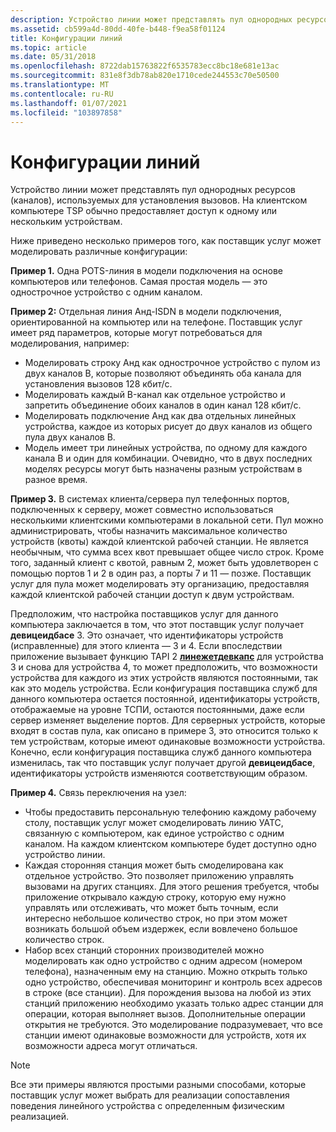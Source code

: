 ```yaml
---
description: Устройство линии может представлять пул однородных ресурсов (каналов), используемых для установления вызовов. На клиентском компьютере TSP обычно предоставляет доступ к одному или нескольким устройствам.
ms.assetid: cb599a4d-80dd-40fe-b448-f9ea58f01124
title: Конфигурации линий
ms.topic: article
ms.date: 05/31/2018
ms.openlocfilehash: 8722dab15763822f6535783ecc8bc18e681e13ac
ms.sourcegitcommit: 831e8f3db78ab820e1710cede244553c70e50500
ms.translationtype: MT
ms.contentlocale: ru-RU
ms.lasthandoff: 01/07/2021
ms.locfileid: "103897858"
---
```

# <a name="line-configurations"></a>Конфигурации линий

Устройство линии может представлять пул однородных ресурсов (каналов), используемых для установления вызовов. На клиентском компьютере TSP обычно предоставляет доступ к одному или нескольким устройствам.

Ниже приведено несколько примеров того, как поставщик услуг может моделировать различные конфигурации:

**Пример 1.** Одна POTS-линия в модели подключения на основе компьютеров или телефонов. Самая простая модель — это однострочное устройство с одним каналом.

**Пример 2:** Отдельная линия Анд-ISDN в модели подключения, ориентированной на компьютер или на телефоне. Поставщик услуг имеет ряд параметров, которые могут потребоваться для моделирования, например:

-   Моделировать строку Анд как однострочное устройство с пулом из двух каналов B, которые позволяют объединять оба канала для установления вызовов 128 кбит/с.
-   Моделировать каждый B-канал как отдельное устройство и запретить объединение обоих каналов в один канал 128 кбит/с.
-   Моделировать подключение Анд как два отдельных линейных устройства, каждое из которых рисует до двух каналов из общего пула двух каналов B.
-   Модель имеет три линейных устройства, по одному для каждого канала B и один для комбинации. Очевидно, что в двух последних моделях ресурсы могут быть назначены разным устройствам в разное время.

**Пример 3.** В системах клиента/сервера пул телефонных портов, подключенных к серверу, может совместно использоваться несколькими клиентскими компьютерами в локальной сети. Пул можно администрировать, чтобы назначить максимальное количество устройств (квоты) каждой клиентской рабочей станции. Не является необычным, что сумма всех квот превышает общее число строк. Кроме того, заданный клиент с квотой, равным 2, может быть удовлетворен с помощью портов 1 и 2 в один раз, а порты 7 и 11 — позже. Поставщик услуг для пула может моделировать эту организацию, предоставляя каждой клиентской рабочей станции доступ к двум устройствам.

Предположим, что настройка поставщиков услуг для данного компьютера заключается в том, что этот поставщик услуг получает **девицеидбасе** 3. Это означает, что идентификаторы устройств (исправленные) для этого клиента — 3 и 4. Если впоследствии приложение вызывает функцию TAPI 2 [**линежетдевкапс**](/windows/win32/api/tapi/nf-tapi-linegetdevcaps) для устройства 3 и снова для устройства 4, то может предположить, что возможности устройства для каждого из этих устройств являются постоянными, так как это модель устройства. Если конфигурация поставщика служб для данного компьютера остается постоянной, идентификаторы устройств, отображаемые на уровне ТСПИ, остаются постоянными, даже если сервер изменяет выделение портов. Для серверных устройств, которые входят в состав пула, как описано в примере 3, это относится только к тем устройствам, которые имеют одинаковые возможности устройства. Конечно, если конфигурация поставщика служб данного компьютера изменилась, так что поставщик услуг получает другой **девицеидбасе**, идентификаторы устройств изменяются соответствующим образом.

**Пример 4.** Связь переключения на узел:

-   Чтобы предоставить персональную телефонию каждому рабочему столу, поставщик услуг может смоделировать линию УАТС, связанную с компьютером, как единое устройство с одним каналом. На каждом клиентском компьютере будет доступно одно устройство линии.
-   Каждая сторонняя станция может быть смоделирована как отдельное устройство. Это позволяет приложению управлять вызовами на других станциях. Для этого решения требуется, чтобы приложение открывало каждую строку, которую ему нужно управлять или отслеживать, что может быть точным, если интересно небольшое количество строк, но при этом может возникать большой объем издержек, если вовлечено большое количество строк.
-   Набор всех станций сторонних производителей можно моделировать как одно устройство с одним адресом (номером телефона), назначенным ему на станцию. Можно открыть только одно устройство, обеспечивая мониторинг и контроль всех адресов в строке (все станции). Для порождения вызова на любой из этих станций приложению необходимо указать только адрес станции для операции, которая выполняет вызов. Дополнительные операции открытия не требуются. Это моделирование подразумевает, что все станции имеют одинаковые возможности для устройств, хотя их возможности адреса могут отличаться.

> [!Note]  
> Все эти примеры являются простыми разными способами, которые поставщик услуг может выбрать для реализации сопоставления поведения линейного устройства с определенным физическим реализацией.

 

 

 
